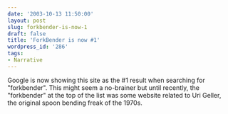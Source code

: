 ```yaml
---
date: '2003-10-13 11:50:00'
layout: post
slug: forkbender-is-now-1
draft: false
title: 'ForkBender is now #1'
wordpress_id: '286'
tags:
- Narrative
---
```


Google is now showing this site as the #1 result when searching for "forkbender". This might seem a no-brainer but until recently, the "forkbender" at the top of the list was some website related to Uri Geller, the original spoon bending freak of the 1970s.

